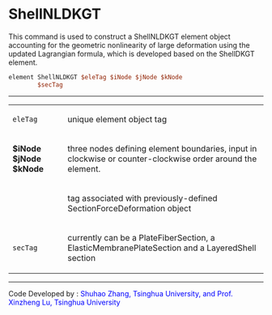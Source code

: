 # ShellNLDKGT

<p>This command is used to construct a ShellNLDKGT element object
accounting for the geometric nonlinearity of large deformation using the
updated Lagrangian formula, which is developed based on the ShellDKGT
element.</p>

```tcl
element ShellNLDKGT $eleTag $iNode $jNode $kNode
        $secTag
```
<hr />
<table>
<tbody>
<tr class="odd">
<td><code class="parameter-table-variable">eleTag</code></td>
<td><p>unique element object tag</p></td>
</tr>
<tr class="even">
<td><p><strong>$iNode $jNode $kNode</strong></p></td>
<td><p>three nodes defining element boundaries, input in clockwise or
counter-clockwise order around the element.</p></td>
</tr>
<tr class="odd">
<td></td>
<td><p>tag associated with previously-defined SectionForceDeformation
object</p></td>
</tr>
<tr class="even">
<td><code class="parameter-table-variable">secTag</code></td>
<td><p>currently can be a PlateFiberSection, a
ElasticMembranePlateSection and a LayeredShell section</p></td>
</tr>
</tbody>
</table>
<hr />
<p>Code Developed by : <span style="color:blue"> Shuhao Zhang,
Tsinghua University, and Prof. Xinzheng Lu, Tsinghua University
</span></p>
